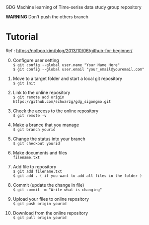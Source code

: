 GDG Machine learning of Time-serise data study group repository

__WARNING__ Don't push the others branch

Tutorial
========

Ref : https://nolboo.kim/blog/2013/10/06/github-for-beginner/

0. Configure user setting  
`$ git config --global user.name "Your Name Here"`  
`$ git config --global user.email "your_email@youremail.com"`  

1. Move to a target folder and start a local git repository  
`$ git init`  

2. Link to the online repository  
`$ git remote add origin https://github.com/schwarzg/gdg_sigongmo.git`  

3. Check the access to the online repository  
`$ git remote -v`  

4. Make a brance that you manage  
`$ git branch yourid`  

5. Change the status into your branch  
`$ git checkout yourid`  

6. Make documents and files  
`filename.txt`  

7. Add file to repository  
`$ git add filename.txt`  
`$ git add . ( if you want to add all files in the folder )`  

8. Commit (update the change in file)  
`$ git commit -m "Write what is changing"`  

9. Upload your files to online repository  
`$ git push origin yourid`  

10. Download from the online repository  
`$ git pull origin yourid`  
